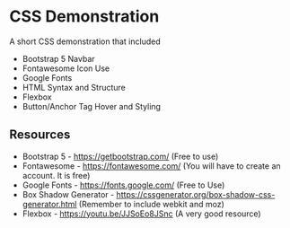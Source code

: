 # CSS Demonstration

A short CSS demonstration that included

* Bootstrap 5 Navbar
* Fontawesome Icon Use
* Google Fonts
* HTML Syntax and Structure
* Flexbox
* Button/Anchor Tag Hover and Styling

## Resources

* Bootstrap 5 - https://getbootstrap.com/ (Free to use)
* Fontawesome - https://fontawesome.com/ (You will have to create an account. It is free)
* Google Fonts - https://fonts.google.com/ (Free to Use)
* Box Shadow Generator - https://cssgenerator.org/box-shadow-css-generator.html (Remember to include webkit and moz)
* Flexbox - https://youtu.be/JJSoEo8JSnc (A very good resource)